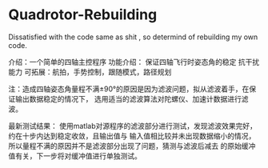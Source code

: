 # Quadrotor-Rebuilding
Dissatisfied with the code same as shit , so determind of rebuilding my own code.

介绍：一个简单的四轴主控程序
功能介绍：
	保证四轴飞行时姿态角的稳定
	抗干扰能力
	可拓展：航拍，手势控制，跟随模式，路径规划
  
注：造成四轴姿态角量程不满±90°的原因是因为滤波问题，拟从滤波着手，在保证输出数据稳定的情况下，
选用适当的滤波算法对陀螺仪、加速计数据进行滤波。

最新测试结果：
	使用matlab对源程序的滤波部分进行测试，发现滤波效果完好，约在十步内达到稳定收敛，且输出值与
输入值相比较并未出现数据缩小的情况，所以量程不满的原因并不是滤波部分出现了问题，猜测与滤波后减去
的原始缓冲值有关，下一步将对缓冲值进行单独测试。